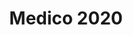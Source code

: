 ---
title: 'Medico 2020'
desc: 'The Medico Task tackles the challenge of predicting diseases based on multimedia data collected in hospitals.'
link: https://multimediaeval.github.io/editions/2020/tasks/medico/
---